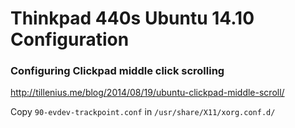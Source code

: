 # Thinkpad 440s Ubuntu 14.10 Configuration

### Configuring Clickpad middle click scrolling

http://tillenius.me/blog/2014/08/19/ubuntu-clickpad-middle-scroll/

Copy `90-evdev-trackpoint.conf` in `/usr/share/X11/xorg.conf.d/`
